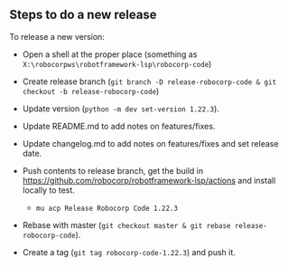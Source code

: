 Steps to do a new release
--------------------------

To release a new version:

- Open a shell at the proper place (something as `X:\robocorpws\robotframework-lsp\robocorp-code`)

- Create release branch (`git branch -D release-robocorp-code & git checkout -b release-robocorp-code`)

- Update version (`python -m dev set-version 1.22.3`).

- Update README.md to add notes on features/fixes.

- Update changelog.md to add notes on features/fixes and set release date.

- Push contents to release branch, get the build in https://github.com/robocorp/robotframework-lsp/actions and install locally to test.
  - `mu acp Release Robocorp Code 1.22.3`

- Rebase with master (`git checkout master & git rebase release-robocorp-code`).

- Create a tag (`git tag robocorp-code-1.22.3`) and push it.
